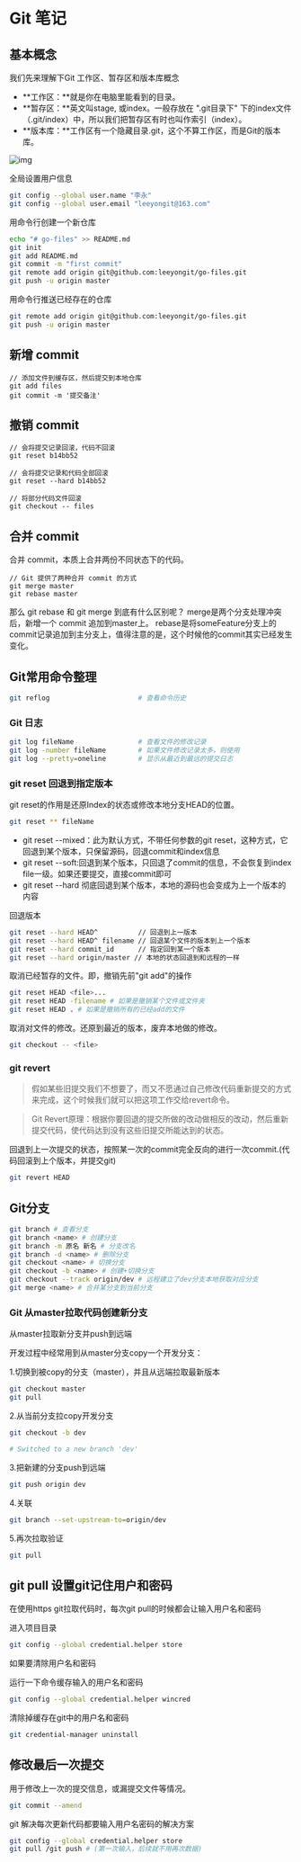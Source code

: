 # Git 笔记

## 基本概念
我们先来理解下Git 工作区、暂存区和版本库概念

- **工作区：**就是你在电脑里能看到的目录。
- **暂存区：**英文叫stage, 或index。一般存放在 ".git目录下" 下的index文件（.git/index）中，所以我们把暂存区有时也叫作索引（index）。
- **版本库：**工作区有一个隐藏目录.git，这个不算工作区，而是Git的版本库。

![img](https://www.runoob.com/wp-content/uploads/2015/02/1352126739_7909.jpg)

全局设置用户信息

```sh
git config --global user.name "李永"
git config --global user.email "leeyongit@163.com"
```

用命令行创建一个新仓库

```sh
echo "# go-files" >> README.md
git init
git add README.md
git commit -m "first commit"
git remote add origin git@github.com:leeyongit/go-files.git
git push -u origin master
```

用命令行推送已经存在的仓库

```sh
git remote add origin git@github.com:leeyongit/go-files.git
git push -u origin master
```
## 新增 commit
```
// 添加文件到缓存区，然后提交到本地仓库
git add files
git commit -m '提交备注'
```
## 撤销 commit
```
// 会将提交记录回滚，代码不回滚
git reset b14bb52

// 会将提交记录和代码全部回滚
git reset --hard b14bb52

// 将部分代码文件回滚
git checkout -- files
```
## 合并 commit
合并 commit，本质上合并两份不同状态下的代码。
```
// Git 提供了两种合并 commit 的方式
git merge master
git rebase master
```
那么 git rebase 和 git merge 到底有什么区别呢？
merge是两个分支处理冲突后，新增一个 commit 追加到master上。
rebase是将someFeature分支上的commit记录追加到主分支上，值得注意的是，这个时候他的commit其实已经发生变化。

## Git常用命令整理
```sh
git reflog                      # 查看命令历史
```
### Git 日志
```sh
git log fileName                # 查看文件的修改记录
git log -number fileName        # 如果文件修改记录太多，则使用
git log --pretty=oneline        # 显示从最近到最远的提交日志
```

### git reset 回退到指定版本

git reset的作用是还原Index的状态或修改本地分支HEAD的位置。
```sh
git reset ** fileName
```
* git reset --mixed：此为默认方式，不带任何参数的git reset，这种方式，它回退到某个版本，只保留源码，回退commit和index信息
* git reset --soft:回退到某个版本，只回退了commit的信息，不会恢复到index file一级。如果还要提交，直接commit即可
* git reset --hard 彻底回退到某个版本，本地的源码也会变成为上一个版本的内容

回退版本
```sh
git reset --hard HEAD^          // 回退到上一版本
git reset --hard HEAD^ filename // 回退某个文件的版本到上一个版本
git reset --hard commit_id      // 指定回到某一个版本
git reset --hard origin/master // 本地的状态回退到和远程的一样
```

取消已经暂存的文件。即，撤销先前"git add"的操作

```sh
git reset HEAD <file>...
git reset HEAD -filename # 如果是撤销某个文件或文件夹
git reset HEAD . # 如果是撤销所有的已经add的文件
```
取消对文件的修改。还原到最近的版本，废弃本地做的修改。
```sh
git checkout -- <file>
```

### git revert

> 假如某些旧提交我们不想要了，而又不愿通过自己修改代码重新提交的方式来完成，这个时候我们就可以把这项工作交给revert命令。

> Git Revert原理：根据你要回退的提交所做的改动做相反的改动，然后重新提交代码，使代码达到没有这些旧提交所能达到的状态。

回退到上一次提交的状态，按照某一次的commit完全反向的进行一次commit.(代码回滚到上个版本，并提交git)

```sh
git revert HEAD
```



## Git分支
```sh
git branch # 查看分支
git branch <name> # 创建分支
git branch -m 原名 新名 # 分支改名
git branch -d <name> # 删除分支
git checkout <name> # 切换分支
git checkout -b <name> # 创建+切换分支
git checkout --track origin/dev # 远程建立了dev分支本地获取对应分支
git merge <name> # 合并某分支到当前分支
```

### Git 从master拉取代码创建新分支

从master拉取新分支并push到远端

开发过程中经常用到从master分支copy一个开发分支：

1.切换到被copy的分支（master），并且从远端拉取最新版本

```sh
git checkout master
git pull
```

2.从当前分支拉copy开发分支

```sh
git checkout -b dev

# Switched to a new branch 'dev'
```

3.把新建的分支push到远端

```sh
git push origin dev
```

4.关联

```sh
git branch --set-upstream-to=origin/dev
```

5.再次拉取验证

```sh
git pull
```

## git pull 设置git记住用户和密码

在使用https git拉取代码时，每次git pull的时候都会让输入用户名和密码

进入项目目录

```sh
git config --global credential.helper store
```

如果要清除用户名和密码

运行一下命令缓存输入的用户名和密码

```sh
git config --global credential.helper wincred
```

清除掉缓存在git中的用户名和密码

```sh
git credential-manager uninstall
```



## 修改最后一次提交

用于修改上一次的提交信息，或漏提交文件等情况。

```sh
git commit --amend
```

git 解决每次更新代码都要输入用户名密码的解决方案

```sh
git config --global credential.helper store
git pull /git push # (第一次输入，后续就不用再次数据)
```


